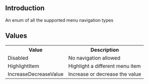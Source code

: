 ## Introduction
An enum of all the supported menu navigation types

## Values
<table>
    <tr>
        <th>Value</th>
        <th>Description</th>
    </tr>
    <tr>
        <td>Disabled</td>
        <td>No navigation allowed</td>
    </tr>
    <tr>
        <td>HighlightItem</td>
        <td>Highlight a different menu item</td>
    </tr>
    <tr>
        <td>IncreaseDecreaseValue</td>
        <td>Increase or decrease the value</td>
    </tr>
</table>